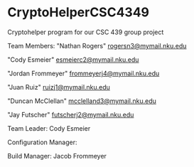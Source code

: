 # CryptoHelperCSC4349
Cryptohelper program for our CSC 439 group project

Team Members: "Nathan Rogers" rogersn3@mymail.nku.edu

"Cody Esmeier" esmeierc2@mymail.nku.edu

"Jordan Frommeyer" frommeyerj4@mymail.nku.edu

"Juan Ruiz" ruizj1@mymail.nku.edu

"Duncan McClellan" mcclelland3@mymail.nku.edu

"Jay Futscher" futscherj2@mymail.nku.edu

Team Leader: Cody Esmeier 

Configuration Manager: 

Build Manager: Jacob Frommeyer
